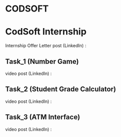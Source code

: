 # CODSOFT
# CodSoft Internship
Internship Offer Letter post (LinkedIn) : 

## Task_1 (Number Game)

video post (LinkedIn) :

## Task_2 (Student Grade Calculator)

video post (LinkedIn) :

## Task_3 (ATM Interface)

video post (LinkedIn) :
